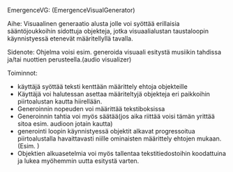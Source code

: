 
EmergenceVG: (EmergenceVisualGenerator)

Aihe: Visuaalinen generaatio alusta jolle voi syöttää erillaisia sääntöjoukkoihin sidottuja 
objekteja, jotka visuaalialustan taustaloopin käynnistyessä etenevät määritellyllä tavalla. 

Sidenote: Ohjelma voisi esim. generoida visuaali esitystä musiikin tahdissa ja/tai nuottien 
perusteella.(audio visualizer)

Toiminnot:
- käyttäjä syöttää teksti kenttään määrittely ehtoja objekteille
- Käyttäjä voi halutessan asettaa määriteltyjä objekteja eri paikkoihin piirtoalustan kautta hiirellään.
- Generoinnin nopeuden voi määrittää tekstiboksissa
- Generoinnin tahtia voi myös säätää(jos aika riittää voisi tämän yrittää sitoa esim. audioon jotain kautta)
- generointi loopin käynnistyessä objektit alkavat progressoitua piirtoalustalla havaittavasti niille 
ominaisten määrittely ehtojen mukaan. (Esim. )
- Objektien alkuasetelmia voi myös tallentaa tekstitiedostoihin koodattuina ja lukea myöhemmin
uutta esitystä varten.

